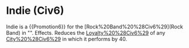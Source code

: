 # Indie (Civ6)

Indie is a {{Promotion6}} for the [Rock%20Band%20%28Civ6%29](Rock Band) in "".
Effects.
Reduces the [Loyalty%20%28Civ6%29](Loyalty) of any [City%20%28Civ6%29](city) in which it performs by 40.